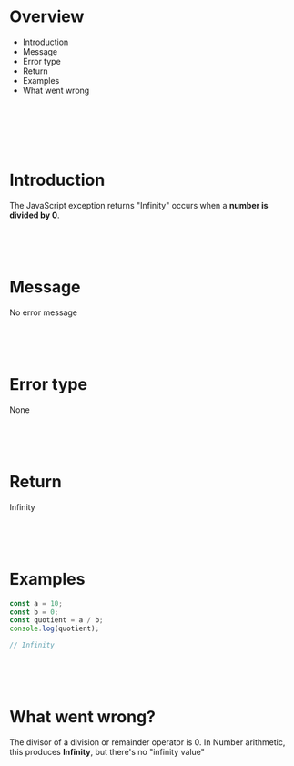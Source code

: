 # Overview

- Introduction
- Message
- Error type
- Return
- Examples
- What went wrong

&nbsp;

&nbsp;

&nbsp;

# Introduction

The JavaScript exception returns "Infinity" occurs when a **number is divided by 0**.

&nbsp;

&nbsp;

# Message

No error message

&nbsp;

&nbsp;

# Error type

None

&nbsp;

&nbsp;

# Return

Infinity

&nbsp;

&nbsp;

# Examples

```js
const a = 10;
const b = 0;
const quotient = a / b;
console.log(quotient);

// Infinity
```

&nbsp;

&nbsp;

# What went wrong?

The divisor of a division or remainder operator is 0. In Number arithmetic, this produces **Infinity**, but there's no "infinity value"

&nbsp;

&nbsp;

&nbsp;

&nbsp;
